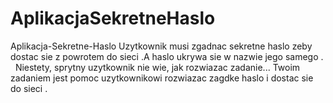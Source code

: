 # AplikacjaSekretneHaslo
Aplikacja-Sekretne-Haslo
Uzytkownik musi zgadnac  sekretne haslo zeby dostac sie z powrotem do sieci .A haslo ukrywa sie w nazwie jego samego .  
Niestety, sprytny uzytkownik nie wie, jak rozwiazac zadanie...
Twoim zadaniem jest pomoc uzytkownikowi rozwiazac zagdke haslo i dostac sie do sieci .
